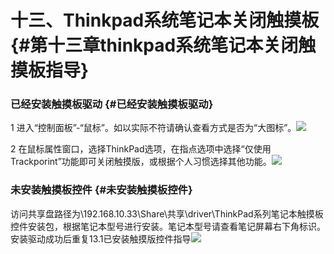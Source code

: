 # 十三、Thinkpad系统笔记本关闭触摸板 {#第十三章thinkpad系统笔记本关闭触摸板指导}

### 已经安装触摸板驱动 {#已经安装触摸板驱动}

1 进入“控制面板”-“鼠标”。如以实际不符请确认查看方式是否为“大图标”。![](https://ws3.sinaimg.cn/large/006tKfTcly1fj2zit1ykgj31c20mxq8r.jpg)

2 在鼠标属性窗口，选择ThinkPad选项，在指点选项中选择“仅使用Trackporint”功能即可关闭触摸版，或根据个人习惯选择其他功能。![](https://ws3.sinaimg.cn/large/006tKfTcly1fj2zkbgazij31c20ykq9t.jpg)

### 未安装触摸板控件 {#未安装触摸板控件}

访问共享盘路径为\192.168.10.33\Share\共享\driver\ThinkPad系列笔记本触摸板控件安装包，根据笔记本型号进行安装。笔记本型号请查看笔记屏幕右下角标识。安装驱动成功后重复13.1已安装触摸版控件指导![](https://ws4.sinaimg.cn/large/006tKfTcly1fj2zkq72fmj31c212xgro.jpg)

